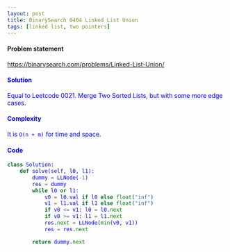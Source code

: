 ```yaml
---
layout: post
title: BinarySearch 0404 Linked List Union
tags: [linked list, two pointers]
---
```


#### Problem statement

<a href="https://binarysearch.com/problems/Linked-List-Union/"> <font color = blue>https://binarysearch.com/problems/Linked-List-Union/

#### Solution
Equal to Leetcode 0021. Merge Two Sorted Lists, but with some more edge cases.

#### Complexity
It is `O(n + m)` for time and space.

#### Code
```python
class Solution:
    def solve(self, l0, l1):
        dummy = LLNode(-1)
        res = dummy
        while l0 or l1:
            v0 = l0.val if l0 else float("inf")
            v1 = l1.val if l1 else float("inf")
            if v0 <= v1: l0 = l0.next
            if v0 >= v1: l1 = l1.next
            res.next = LLNode(min(v0, v1))
            res = res.next

        return dummy.next
```
